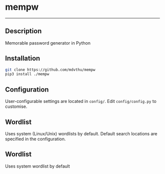 # mempw
-------

## Description
Memorable password generator in Python

## Installation
```bash
git clone https://github.com/mdvthu/mempw
pip3 install ./mempw
```

## Configuration
User-configurable settings are located in `config/`.
Edit `config/config.py` to customise.

## Wordlist
Uses system (Linux/Unix) wordlists by default.
Default search locations are specified in the configuration.

## Wordlist
Uses system wordlist by default
